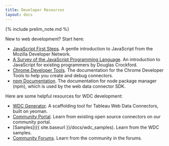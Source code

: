 ```yaml
---
title: Developer Resources
layout: docs
---
```

{% include prelim_note.md %}

New to web development? Start here:

* [JavaScript First Steps](https://developer.mozilla.org/en-US/docs/Learn/JavaScript/First_steps). A gentle introduction to JavaScript from the Mozilla Developer Network.
* [A Survey of the JavaScript Programming Language](http://javascript.crockford.com/survey.html). An introduction to JavaScript for existing programmers by Douglas Crockford.
* [Chrome Developer Tools](https://developer.chrome.com/devtools). The documentation for the Chrome Developer Tools to help you create and debug connectors.
* [npm Documentation](https://docs.npmjs.com/). The documentation for node package manager (npm), which is used by the web data connector SDK.

Here are some helpful resources for WDC development:

* [WDC Generator](https://www.npmjs.com/package/generator-web-data-connector). A scaffolding tool for Tableau Web Data Connectors, built on yeoman.
* [Community Portal](https://tableau.github.io/webdataconnector/community/). Learn from existing open source connectors on our community portal.
* [Samples]({{ site.baseurl }}/docs/wdc_samples). Learn from the WDC samples.
* [Community Forums](http://community.tableau.com/community/developers/web-data-connectors/content). Learn from the community in the forums.
